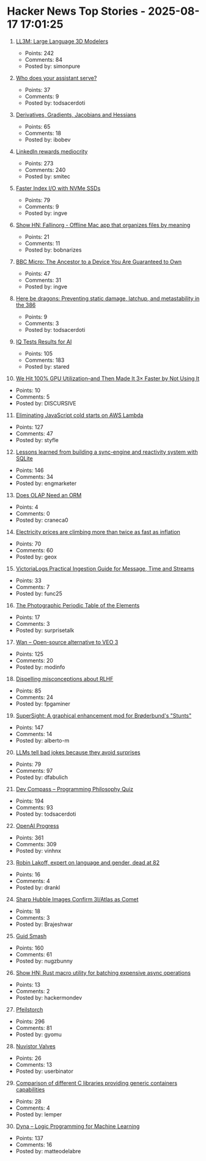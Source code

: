# Hacker News Top Stories - 2025-08-17 17:01:25

1. [LL3M: Large Language 3D Modelers](https://threedle.github.io/ll3m/)
   - Points: 242
   - Comments: 84
   - Posted by: simonpure

2. [Who does your assistant serve?](https://xeiaso.net/blog/2025/who-assistant-serve/)
   - Points: 37
   - Comments: 9
   - Posted by: todsacerdoti

3. [Derivatives, Gradients, Jacobians and Hessians](https://blog.demofox.org/2025/08/16/derivatives-gradients-jacobians-and-hessians-oh-my/)
   - Points: 65
   - Comments: 18
   - Posted by: ibobev

4. [LinkedIn rewards mediocrity](https://www.elliotcsmith.com/linkedin-toxic-mediocrity/)
   - Points: 273
   - Comments: 240
   - Posted by: smitec

5. [Faster Index I/O with NVMe SSDs](https://www.marginalia.nu/log/a_123_index_io/)
   - Points: 79
   - Comments: 9
   - Posted by: ingve

6. [Show HN: Fallinorg - Offline Mac app that organizes files by meaning](https://fallinorg.com/#)
   - Points: 21
   - Comments: 11
   - Posted by: bobnarizes

7. [BBC Micro: The Ancestor to a Device You Are Guaranteed to Own](https://retrogamecoders.com/bbc-micro-the-ancestor-to-a-device-you-are-guaranteed-to-own/)
   - Points: 47
   - Comments: 31
   - Posted by: ingve

8. [Here be dragons: Preventing static damage, latchup, and metastability in the 386](http://www.righto.com/2025/08/static-latchup-metastability-386.html)
   - Points: 9
   - Comments: 3
   - Posted by: todsacerdoti

9. [IQ Tests Results for AI](https://www.trackingai.org/home)
   - Points: 105
   - Comments: 183
   - Posted by: stared

10. [We Hit 100% GPU Utilization–and Then Made It 3× Faster by Not Using It](https://www.daft.ai/blog/embedding-millions-of-text-documents-with-qwen3)
   - Points: 10
   - Comments: 5
   - Posted by: DISCURSIVE

11. [Eliminating JavaScript cold starts on AWS Lambda](https://goose.icu/lambda/)
   - Points: 127
   - Comments: 47
   - Posted by: styfle

12. [Lessons learned from building a sync-engine and reactivity system with SQLite](https://www.finkelstein.fr/sqlite-sync-engine-with-reactivity)
   - Points: 146
   - Comments: 34
   - Posted by: engmarketer

13. [Does OLAP Need an ORM](https://clickhouse.com/blog/moosestack-does-olap-need-an-orm)
   - Points: 4
   - Comments: 0
   - Posted by: craneca0

14. [Electricity prices are climbing more than twice as fast as inflation](https://www.npr.org/2025/08/16/nx-s1-5502671/electricity-bill-high-inflation-ai)
   - Points: 70
   - Comments: 60
   - Posted by: geox

15. [VictoriaLogs Practical Ingestion Guide for Message, Time and Streams](https://victoriametrics.com/blog/victorialogs-concepts-message-time-stream/index.html)
   - Points: 33
   - Comments: 7
   - Posted by: func25

16. [The Photographic Periodic Table of the Elements](https://periodictable.com)
   - Points: 17
   - Comments: 3
   - Posted by: surprisetalk

17. [Wan – Open-source alternative to VEO 3](https://github.com/Wan-Video/Wan2.2)
   - Points: 125
   - Comments: 20
   - Posted by: modinfo

18. [Dispelling misconceptions about RLHF](https://aerial-toothpaste-34a.notion.site/How-OpenAI-Misled-You-on-RLHF-1f83f742d9dd80a68129d06503464aff)
   - Points: 85
   - Comments: 24
   - Posted by: fpgaminer

19. [SuperSight: A graphical enhancement mod for Brøderbund's "Stunts"](https://marnetto.net/2025/02/20/broderbund-stunts-1)
   - Points: 147
   - Comments: 14
   - Posted by: alberto-m

20. [LLMs tell bad jokes because they avoid surprises](https://danfabulich.medium.com/llms-tell-bad-jokes-because-they-avoid-surprises-7f111aac4f96)
   - Points: 79
   - Comments: 97
   - Posted by: dfabulich

21. [Dev Compass – Programming Philosophy Quiz](https://treeform.github.io/devcompas/)
   - Points: 194
   - Comments: 93
   - Posted by: todsacerdoti

22. [OpenAI Progress](https://progress.openai.com)
   - Points: 361
   - Comments: 309
   - Posted by: vinhnx

23. [Robin Lakoff, expert on language and gender, dead at 82](https://www.nytimes.com/2025/08/15/us/robin-lakoff-dead.html)
   - Points: 16
   - Comments: 4
   - Posted by: drankl

24. [Sharp Hubble Images Confirm 3I/Atlas as Comet](https://www.sciencealert.com/nasa-probe-could-intercept-interstellar-comet-scientists-say)
   - Points: 18
   - Comments: 3
   - Posted by: Brajeshwar

25. [Guid Smash](https://www.guidsmash.com)
   - Points: 160
   - Comments: 61
   - Posted by: nugzbunny

26. [Show HN: Rust macro utility for batching expensive async operations](https://github.com/hackermondev/batched)
   - Points: 13
   - Comments: 2
   - Posted by: hackermondev

27. [Pfeilstorch](https://en.wikipedia.org/wiki/Pfeilstorch)
   - Points: 296
   - Comments: 81
   - Posted by: gyomu

28. [Nuvistor Valves](http://www.r-type.org/articles/art-150.htm)
   - Points: 26
   - Comments: 13
   - Posted by: userbinator

29. [Comparison of different C libraries providing generic containers capabilities](https://github.com/P-p-H-d/c-stl-comparison)
   - Points: 28
   - Comments: 4
   - Posted by: lemper

30. [Dyna – Logic Programming for Machine Learning](https://dyna.org/)
   - Points: 137
   - Comments: 16
   - Posted by: matteodelabre

